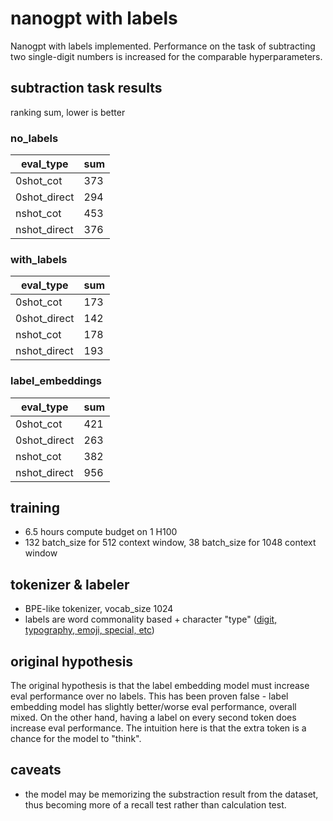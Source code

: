 # nanogpt with labels

Nanogpt with labels implemented. Performance on the task of subtracting two single-digit numbers is increased for the comparable hyperparameters.

## subtraction task results

ranking sum, lower is better

### no_labels
| eval_type    | sum |
| ------------ |-----|
|    0shot_cot | 373 |
| 0shot_direct | 294 |
|    nshot_cot | 453 |
| nshot_direct | 376 |

### with_labels
| eval_type    | sum |
| ------------ |-----|
|    0shot_cot | 173 |
| 0shot_direct | 142 |
|    nshot_cot | 178 |
| nshot_direct | 193 |

### label_embeddings
| eval_type    | sum |
| ------------ |-----|
|    0shot_cot | 421 |
| 0shot_direct | 263 |
|    nshot_cot | 382 |
| nshot_direct | 956 |

## training

- 6.5 hours compute budget on 1 H100
- 132 batch_size for 512 context window, 38 batch_size for 1048 context window

## tokenizer & labeler

- BPE-like tokenizer, vocab_size 1024
- labels are word commonality based + character "type" ([digit, typography, emoji, special, etc](toker.py#L249))

## original hypothesis

The original hypothesis is that the label embedding model must increase eval performance over no labels. This has been proven false - label embedding model has slightly better/worse eval performance, overall mixed. On the other hand, having a label on every second token does increase eval performance. The intuition here is that the extra token is a chance for the model to "think".

## caveats

- the model may be memorizing the substraction result from the dataset, thus becoming more of a recall test rather than calculation test.
